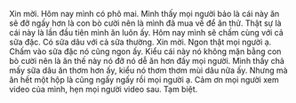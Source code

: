 Xin mời.
Hôm nay mình có phô mai. Mình thấy mọi người bảo là cái này ăn sẽ đỡ ngấy hơn là con bò cười nên là mình đã mua về để ăn thử. Thật sự là cái này là lần đầu tiên mình ăn luôn ấy. Hôm nay mình sẽ chấm cùng với cả sữa đặc. Có sữa dâu với cả sữa thường. Xin mời.
Ngon thật mọi người ạ. Chấm vào sữa đặc nó cũng ngon ấy.
Kiểu cái này nó không mặn bằng con bò cười nên là ăn thế này nó đỡ nó dễ ăn hơn đấy mọi người.
Mình thấy chả mấy sữa dâu ăn thơm hơn ấy, kiểu nó thơm thơm mùi dâu nữa ấy.
Nhưng mà ăn hết một hộp là cũng ngấy ngấy rồi mọi người ạ.
Cảm ơn mọi người xem video của mình, hẹn mọi người video sau. Tạm biệt.